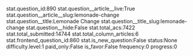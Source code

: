 stat.question_id:890
stat.question__article__live:True
stat.question__article__slug:lemonade-change
stat.question__title:Lemonade Change
stat.question__title_slug:lemonade-change
stat.question__hide:False
stat.total_acs:7422
stat.total_submitted:14744
stat.total_column_articles:6
stat.frontend_question_id:860
stat.is_new_question:False
status:None
difficulty.level:1
paid_only:False
is_favor:False
frequency:0
progress:0
